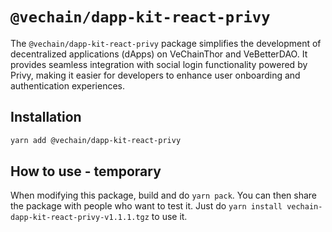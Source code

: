 # `@vechain/dapp-kit-react-privy`

The `@vechain/dapp-kit-react-privy` package simplifies the development of decentralized applications (dApps) on VeChainThor and VeBetterDAO. It provides seamless integration with social login functionality powered by Privy, making it easier for developers to enhance user onboarding and authentication experiences.

## Installation

```bash
yarn add @vechain/dapp-kit-react-privy
```

## How to use - temporary

When modifying this package, build and do `yarn pack`. You can then share the package with people who want to test it. Just do `yarn install vechain-dapp-kit-react-privy-v1.1.1.tgz` to use it.

